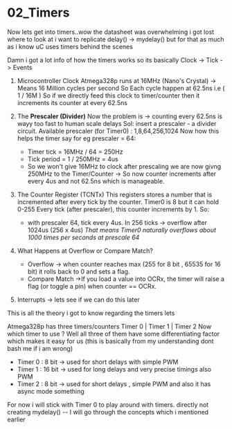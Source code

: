 # 02_Timers
Now lets get into timers..wow the datasheet was overwhelming i got lost where to look at i want to replicate delay() -> mydelay()
but for that as much as i know uC uses timers behind the scenes

Damn i got a lot info of how the timers works so its basically 
Clock -> Tick -> Events 
1. Microcontroller Clock
   Atmega328p runs at 16MHz (Nano's Crystal) -> Means 16 Million cycles per second
   So Each cycle happen at 62.5ns i.e ( 1 / 16M )
   So if we directly feed this clock to timer/counter then it increments its counter at every 62.5ns
2. The **Prescaler (Divider)**
   Now the problem is -> counting every 62.5ns is wayy too fast to human scale delays
   Sol: insert a prescaler - a divider circuit.
   Available prescaler (for Timer0) : 1,8,64,256,1024
   Now how this helps the timer say for eg prescaler = 64:
   - Timer tick = 16MHz / 64 = 250Hz 
   - Tick period = 1 / 250MHz = 4us
   - So we won't give 16MHz to clock after prescaling we are now givng 250MHz to the Timer/Counter -> So now counter increments after every 4us and not 62.5ns which is manageable.
3. The Counter Register (TCNTx)
    This registers stores a number that is incremented after every tick by the counter. Timer0 is 8 but it can hold 0-255 
    Every tick (after prescaler), this counter increments by 1.
    So:
    - with prescaler 64, tick every 4us. In 256 ticks -> overflow after 1024us (256 x 4us)
    *That means Timer0 naturally overflows about 1000 times per seconds at prescale 64*
4. What Happens at Overflow or Compare Match?
     - Overflow -> when counter reaches max (255 for 8 bit , 65535 for 16 bit) it rolls back to 0 and sets a flag.
     - Compare Match ->If you load a value into OCRx, the timer will raise a flag (or toggle a pin) when counter == OCRx.  

5. Interrupts -> lets see if we can do this later

This is all the theory i got to know regarding the timers lets 

Atmega328p has three timers/counters 
Timer 0 | Timer 1 | Timer 2
Now which timer to use ? Well all three of them have some differentiating factor which makes it easy for us (this is basically from my understanding dont bash me if i am wrong)
- Timer 0 : 8 bit -> used for short delays  with simple PWM
- Timer 1 : 16 bit -> used for long delays and very precise timings also PWM
- Timer 2 : 8 bit -> used for short delays , simple PWM and also it has async mode something

For now i will stick with Timer 0 to play around with timers.
directly not creating mydelay() -- I will go through the concepts which i mentioned earlier

#
